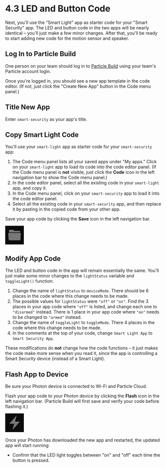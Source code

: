 # 4.3 LED and Button Code

Next, you'll use the "Smart Light" app as starter code for your "Smart Security" app. The LED and button code in the two apps will be nearly identical – you'll just make a few minor changes. After that, you'll be ready to start adding new code for the motion sensor and speaker.

## Log In to Particle Build

One person on your team should log in to [Particle Build](https://login.particle.io/build) using your team's Particle account login.

Once you're logged in, you should see a new app template in the code editor.  \(If not, just click the "Create New App" button in the Code menu panel.\)

## Title New App

Enter `smart-security` as your app's title.

## Copy Smart Light Code

You'll use your `smart-light` app as starter code for your `smart-security` app:

1. The Code menu panel lists all your saved apps under "My apps." Click on your `smart-light` app to load its code into the code editor panel. \(If the Code menu panel is **not** visible, just click the **Code** icon in the left navigation bar to show the Code menu panel.\)
2. In the code editor panel, select all the existing code in your `smart-light` app, and copy it.
3. In the Code menu panel, click on your `smart-security` app to load it into the code editor panel.
4. Select all the existing code in your `smart-security` app, and then replace it by pasting in the copied code from your other app.

Save your app code by clicking the **Save** icon in the left navigation bar.

![Save Icon](../../.gitbook/assets/pb-save-icon.png)

## Modify App Code

The LED and button code in the app will remain essentially the same. You'll just make some minor changes to the `lightStatus` variable and `toggleLight()` function:

1. Change the name of `lightStatus` to `deviceMode`. There should be 6 places in the code where this change needs to be made.
2. The possible values for `lightStatus` were `"off"` or `"on"`. Find the 3 places in your app code where `"off"` is listed, and change each one to `"disarmed"` instead. There is 1 place in your app code where `"on"` needs to be changed to `"armed"` instead.
3. Change the name of `toggleLight` to `toggleMode`. There 4 places in the code where this change needs to be made.
4. In the comments at the top of your code, change `Smart Light App` to `Smart Security App`.

These modifications do **not** change how the code functions – it just makes the code make more sense when you read it, since the app is controlling a Smart Security device \(instead of a Smart Light\).

## Flash App to Device

Be sure your Photon device is connected to Wi-Fi and Particle Cloud.

Flash your app code to your Photon device by clicking the **Flash** icon in the left navigation bar. \(Particle Build will first save and verify your code before flashing it.\)

![Flash Icon](../../.gitbook/assets/pb-flash-icon.png)

Once your Photon has downloaded the new app and restarted, the updated app will start running:

* Confirm that the LED light toggles between "on" and "off" each time the button is pressed.



